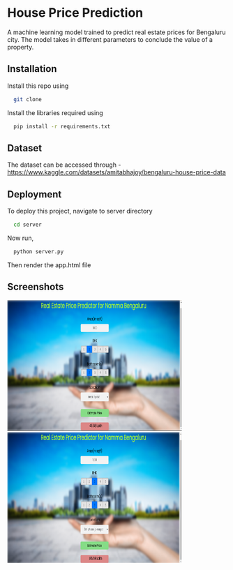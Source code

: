 
# House Price Prediction

A machine learning model trained to predict real estate prices for Bengaluru city. The model takes in different parameters to conclude the value of a property.


## Installation

Install this repo using

```bash
  git clone
```
Install the libraries required using

```bash
  pip install -r requirements.txt
```
## Dataset
The dataset can be accessed through - https://www.kaggle.com/datasets/amitabhajoy/bengaluru-house-price-data



## Deployment

To deploy this project, navigate to server directory

```bash
  cd server
```

Now run, 

```bash
  python server.py
```
Then render the app.html file


## Screenshots

<img src = "Screenshot 2024-06-11 121839.png" width = "400px" height = "300px">

<img src = "Screenshot 2024-06-11 121918.png" width = "400px" height = "300px">
